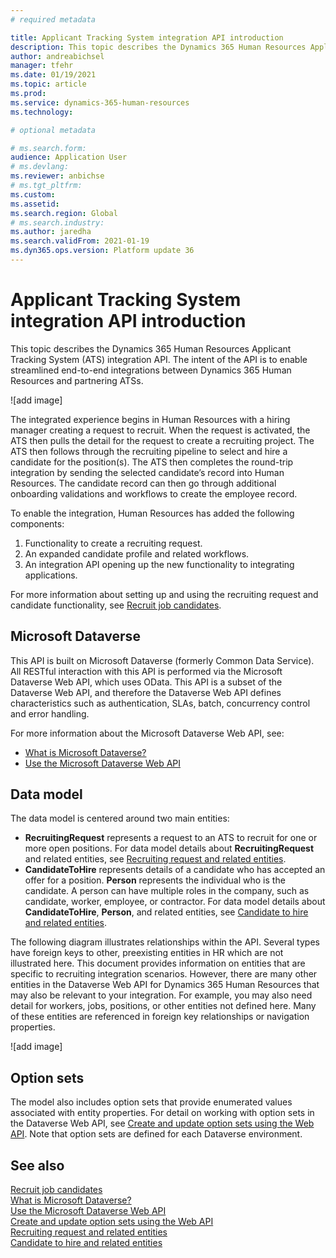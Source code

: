 ```yaml
---
# required metadata

title: Applicant Tracking System integration API introduction
description: This topic describes the Dynamics 365 Human Resources Applicant Tracking System (ATS) integration API.
author: andreabichsel
manager: tfehr
ms.date: 01/19/2021
ms.topic: article
ms.prod: 
ms.service: dynamics-365-human-resources
ms.technology: 

# optional metadata

# ms.search.form: 
audience: Application User
# ms.devlang: 
ms.reviewer: anbichse
# ms.tgt_pltfrm: 
ms.custom: 
ms.assetid: 
ms.search.region: Global
# ms.search.industry: 
ms.author: jaredha
ms.search.validFrom: 2021-01-19
ms.dyn365.ops.version: Platform update 36
---
```


# Applicant Tracking System integration API introduction

This topic describes the Dynamics 365 Human Resources Applicant Tracking System (ATS) integration API. The intent of the API is to enable streamlined end-to-end integrations between Dynamics 365 Human Resources and partnering ATSs.

![add image]

The integrated experience begins in Human Resources with a hiring manager creating a request to recruit. When the request is activated, the ATS then pulls the detail for the request to create a recruiting project. The ATS then follows through the recruiting pipeline to select and hire a candidate for the position(s). The ATS then completes the round-trip integration by sending the selected candidate’s record into Human Resources. The candidate record can then go through additional onboarding validations and workflows to create the employee record.

To enable the integration, Human Resources has added the following components:

1.	Functionality to create a recruiting request.
2.	An expanded candidate profile and related workflows.
3.	An integration API opening up the new functionality to integrating applications.

For more information about setting up and using the recruiting request and candidate functionality, see [Recruit job candidates](hr-personnel-recruit.md).

## Microsoft Dataverse

This API is built on Microsoft Dataverse (formerly Common Data Service). All RESTful interaction with this API is performed via the Microsoft Dataverse Web API, which uses OData. This API is a subset of the Dataverse Web API, and therefore the Dataverse Web API defines characteristics such as authentication, SLAs, batch, concurrency control and error handling.

For more information about the Microsoft Dataverse Web API, see:

- [What is Microsoft Dataverse?](https://docs.microsoft.com/powerapps/maker/data-platform/data-platform-intro)
- [Use the Microsoft Dataverse Web API](https://docs.microsoft.com/powerapps/developer/data-platform/webapi/overview)

## Data model

The data model is centered around two main entities:

- **RecruitingRequest** represents a request to an ATS to recruit for one or more open positions. For data model details about **RecruitingRequest** and related entities, see [Recruiting request and related entities](hr-admin-integration-ats-api-recruiting-entities.md).
- **CandidateToHire** represents details of a candidate who has accepted an offer for a position. **Person** represents the individual who is the candidate. A person can have multiple roles in the company, such as candidate, worker, employee, or contractor. For data model details about **CandidateToHire**, **Person**, and related entities, see [Candidate to hire and related entities](hr-admin-integration-ats-api-candidate-entities.md).

The following diagram illustrates relationships within the API. Several types have foreign keys to other, preexisting entities in HR which are not illustrated here. This document provides information on entities that are specific to recruiting integration scenarios. However, there are many other entities in the Dataverse Web API for Dynamics 365 Human Resources that may also be relevant to your integration. For example, you may also need detail for workers, jobs, positions, or other entities not defined here. Many of these entities are referenced in foreign key relationships or navigation properties.

![add image]

## Option sets

The model also includes option sets that provide enumerated values associated with entity properties. For detail on working with option sets in the Dataverse Web API, see [Create and update option sets using the Web API](https://docs.microsoft.com/powerapps/developer/data-platform/webapi/create-update-optionsets). Note that option sets are defined for each Dataverse environment.

## See also

[Recruit job candidates](hr-personnel-recruit.md)<br>
[What is Microsoft Dataverse?](https://docs.microsoft.com/powerapps/maker/data-platform/data-platform-intro)<br>
[Use the Microsoft Dataverse Web API](https://docs.microsoft.com/powerapps/developer/data-platform/webapi/overview)<br>
[Create and update option sets using the Web API](https://docs.microsoft.com/powerapps/developer/data-platform/webapi/create-update-optionsets)<br>
[Recruiting request and related entities](hr-admin-integration-ats-api-recruiting-entities.md)<br>
[Candidate to hire and related entities](hr-admin-integration-ats-api-candidate-entities.md)